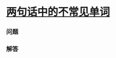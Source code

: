 # [两句话中的不常见单词](https://leetcode-cn.com/problems/uncommon-words-from-two-sentences)

### 问题

### 解答

```

```
